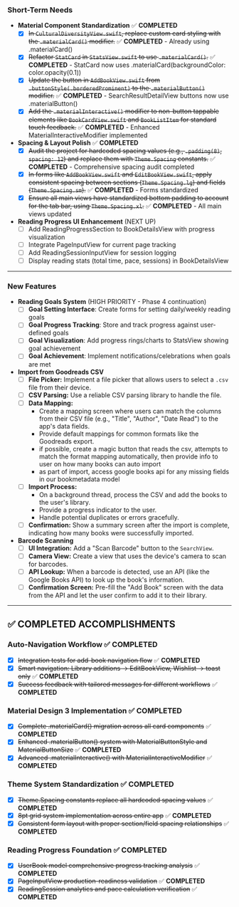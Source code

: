 ### Short-Term Needs

* **Material Component Standardization** ✅ **COMPLETED**
    * [x] ~~In `CulturalDiversityView.swift`, replace custom card styling with the `.materialCard()` modifier.~~ ✅ **COMPLETED** - Already using .materialCard()
    * [x] ~~Refactor `StatCard` in `StatsView.swift` to use `.materialCard()`.~~ ✅ **COMPLETED** - StatCard now uses .materialCard(backgroundColor: color.opacity(0.1))
    * [x] ~~Update the button in `AddBookView.swift` from `.buttonStyle(.borderedProminent)` to the `.materialButton()` modifier.~~ ✅ **COMPLETED** - SearchResultDetailView buttons now use .materialButton()
    * [x] ~~Add the `.materialInteractive()` modifier to non-button tappable elements like `BookCardView.swift` and `BookListItem` for standard touch feedback.~~ ✅ **COMPLETED** - Enhanced MaterialInteractiveModifier implemented

* **Spacing & Layout Polish** ✅ **COMPLETED**
    * [x] ~~Audit the project for hardcoded spacing values (e.g., `.padding(8)`, `spacing: 12`) and replace them with `Theme.Spacing` constants.~~ ✅ **COMPLETED** - Comprehensive spacing audit completed
    * [x] ~~In forms like `AddBookView.swift` and `EditBookView.swift`, apply consistent spacing between sections (`Theme.Spacing.lg`) and fields (`Theme.Spacing.sm`).~~ ✅ **COMPLETED** - Forms standardized
    * [x] ~~Ensure all main views have standardized bottom padding to account for the tab bar, using `Theme.Spacing.xl`.~~ ✅ **COMPLETED** - All main views updated

* **Reading Progress UI Enhancement** (NEXT UP)
    * [ ] Add ReadingProgressSection to BookDetailsView with progress visualization
    * [ ] Integrate PageInputView for current page tracking
    * [ ] Add ReadingSessionInputView for session logging
    * [ ] Display reading stats (total time, pace, sessions) in BookDetailsView

---

### New Features

* **Reading Goals System** (HIGH PRIORITY - Phase 4 continuation)
    * [ ] **Goal Setting Interface**: Create forms for setting daily/weekly reading goals
    * [ ] **Goal Progress Tracking**: Store and track progress against user-defined goals
    * [ ] **Goal Visualization**: Add progress rings/charts to StatsView showing goal achievement
    * [ ] **Goal Achievement**: Implement notifications/celebrations when goals are met

* **Import from Goodreads CSV**
    * [ ] **File Picker:** Implement a file picker that allows users to select a `.csv` file from their device.
    * [ ] **CSV Parsing:** Use a reliable CSV parsing library to handle the file.
    * [ ] **Data Mapping:**
        * Create a mapping screen where users can match the columns from their CSV file (e.g., "Title", "Author", "Date Read") to the app's data fields.
        * Provide default mappings for common formats like the Goodreads export.
        * if possible, create a magic button that reads the csv, attempts to match the format mapping automatically, then provide info to user on how many books can auto import
        * as part of import, access google books api for any missing fields in our bookmetadata model
    * [ ] **Import Process:**
        * On a background thread, process the CSV and add the books to the user's library.
        * Provide a progress indicator to the user.
        * Handle potential duplicates or errors gracefully.
    * [ ] **Confirmation:** Show a summary screen after the import is complete, indicating how many books were successfully imported.

* **Barcode Scanning**
    * [ ] **UI Integration:** Add a "Scan Barcode" button to the `SearchView`.
    * [ ] **Camera View:** Create a view that uses the device's camera to scan for barcodes.
    * [ ] **API Lookup:** When a barcode is detected, use an API (like the Google Books API) to look up the book's information.
    * [ ] **Confirmation Screen:** Pre-fill the "Add Book" screen with the data from the API and let the user confirm to add it to their library.

---

## ✅ COMPLETED ACCOMPLISHMENTS

### **Auto-Navigation Workflow** ✅ **COMPLETED**
- [x] ~~Integration tests for add-book navigation flow~~ ✅ **COMPLETED**
- [x] ~~Smart navigation: Library additions → EditBookView, Wishlist → toast only~~ ✅ **COMPLETED**
- [x] ~~Success feedback with tailored messages for different workflows~~ ✅ **COMPLETED**

### **Material Design 3 Implementation** ✅ **COMPLETED**
- [x] ~~Complete .materialCard() migration across all card components~~ ✅ **COMPLETED**
- [x] ~~Enhanced .materialButton() system with MaterialButtonStyle and MaterialButtonSize~~ ✅ **COMPLETED**
- [x] ~~Advanced .materialInteractive() with MaterialInteractiveModifier~~ ✅ **COMPLETED**

### **Theme System Standardization** ✅ **COMPLETED**
- [x] ~~Theme.Spacing constants replace all hardcoded spacing values~~ ✅ **COMPLETED**
- [x] ~~8pt grid system implementation across entire app~~ ✅ **COMPLETED**
- [x] ~~Consistent form layout with proper section/field spacing relationships~~ ✅ **COMPLETED**

### **Reading Progress Foundation** ✅ **COMPLETED**
- [x] ~~UserBook model comprehensive progress tracking analysis~~ ✅ **COMPLETED**
- [x] ~~PageInputView production-readiness validation~~ ✅ **COMPLETED**
- [x] ~~ReadingSession analytics and pace calculation verification~~ ✅ **COMPLETED**